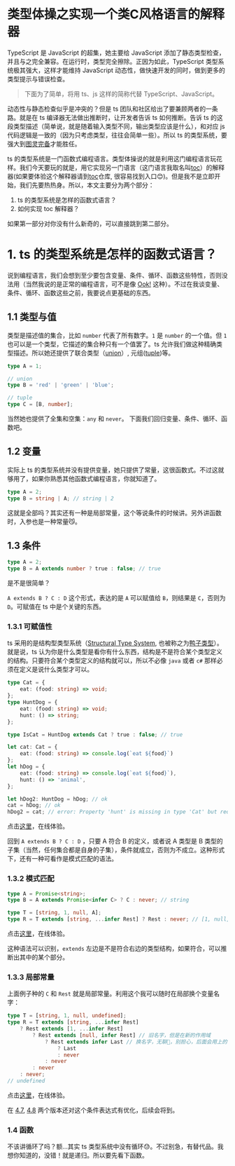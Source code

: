 # 类型体操之实现一个类C风格语言的解释器

TypeScript 是 JavaScript 的超集，她主要给 JavaScript 添加了静态类型检查，并且与之完全兼容。在运行时，类型完全擦除。正因为如此，TypeScript 类型系统极其强大，这样才能维持 JavaScript 动态性，做快速开发的同时，做到更多的类型提示与错误检查。

> 下面为了简单，将用 ts、js 这样的简称代替 TypeScript、JavaScript。

动态性与静态检查似乎是冲突的？但是 ts 团队和社区给出了要兼顾两者的一条路。就是在 ts 编译器无法做出推断时，让开发者告诉 ts 如何推断。告诉 ts 的这段类型描述（简单说，就是随着输入类型不同，输出类型应该是什么），和对应 js 代码逻辑是一致的（因为只考虑类型，往往会简单一些）。所以 ts 的类型系统，要强大到[图灵完备](https://github.com/microsoft/TypeScript/issues/14833)才能胜任。

ts 的类型系统是一门函数式编程语言。类型体操说的就是利用这门编程语言玩花样。我们今天要玩的就是，用它实现另一门语言（这门语言我取名叫[toc](https://github.com/huanguolin/toc)）的解释器(如果要体验这个解释器请到[toc](https://github.com/huanguolin/toc)仓库, 很容易找到入口😊)。但是我不是立即开始，我们先要热热身。所以，本文主要分为两个部分：
1. ts 的类型系统是怎样的函数式语言？
2. 如何实现 toc 解释器？

如果第一部分对你没有什么新奇的，可以直接跳到第二部分。

# 1. ts 的类型系统是怎样的函数式语言？
说到编程语言，我们会想到至少要包含变量、条件、循环、函数这些特性，否则没法用（当然我说的是正常的编程语言，可不是像 [Ook!](https://code.tutsplus.com/articles/10-most-bizarre-programming-languages-ever-created--net-2412) 这种）。不过在我谈变量、条件、循环、函数这些之前，我要说点更基础的东西。

## 1.1 类型与值

类型是描述值的集合，比如 `number` 代表了所有数字。`1` 是 `number` 的一个值。但 `1` 也可以是一个类型，它描述的集合种只有一个值罢了。ts 允许我们做这种精确类型描述。所以她还提供了联合类型（[union](https://www.typescriptlang.org/docs/handbook/2/everyday-types.html#union-types)）, 元组([tuple](https://www.typescriptlang.org/docs/handbook/2/objects.html#tuple-types))等。
```ts
type A = 1;

// union
type B = 'red' | 'green' | 'blue';

// tuple
type C = [B, number];
```
当然她也提供了全集和空集：`any` 和 `never`。
下面我们回归变量、条件、循环、函数吧。


## 1.2 变量
实际上 ts 的类型系统并没有提供变量，她只提供了常量，这很函数式。不过这就够用了，如果你熟悉其他函数式编程语言，你就知道了。
```ts
type A = 2;
type B = string | A; // string | 2
```
这就是全部吗？其实还有一种是局部常量，这个等说条件的时候讲。另外讲函数时，入参也是一种常量😼。

## 1.3 条件
```ts
type A = 2;
type B = A extends number ? true : false; // true
```
是不是很简单？

`A extends B ? C : D` 这个形式，表达的是 `A` 可以赋值给 `B`，则结果是 `C`，否则为 `D`。可赋值在 ts 中是个关键的东西。

### 1.3.1 可赋值性
ts 采用的是结构型类型系统（[Structural Type System](https://www.typescriptlang.org/docs/handbook/typescript-in-5-minutes.html#structural-type-system), 也被称之为[鸭子类型](https://en.wikipedia.org/wiki/Duck_typing)）。就是说，ts 认为你是什么类型是看你有什么东西，结构是不是符合某个类型定义的结构。只要符合某个类型定义的结构就可以，所以不必像 `java` 或者 `c#` 那样必须在定义是说什么类型才可以。
```ts
type Cat = {
    eat: (food: string) => void;
};
type HuntDog = {
    eat: (food: string) => void;
    hunt: () => string;
};

type IsCat = HuntDog extends Cat ? true : false; // true

let cat: Cat = {
    eat: (food: string) => console.log(`eat ${food}`)
};
let hDog = {
    eat: (food: string) => console.log(`eat ${food}`),
    hunt: () => 'animal',
};

let hDog2: HuntDog = hDog; // ok
cat = hDog; // ok
hDog2 = cat; // error: Property 'hunt' is missing in type 'Cat' but required in type 'HuntDog'
```
点击[这里](https://www.typescriptlang.org/play?#code/C4TwDgpgBAwghsKBeKBvAsAKCjqEEBcUAFAGYD25AJkQM7ABOAlgHYDmAlMgHxQBu5JlQDcWAL6jMoSFAASAVxbAAIuTbI0WXHkIkK1Oo1ace-QSK24AFouBFiXJL3rN2kiVizToASVrxEFAUlVXUIAA9gCBYqWlgEKAB+KEZ5aCJSOAAbWghhKAB6ApSGNM9MLIhEAGNdAI0MbFx8Oz1KGigXY0deavIWWnJKgDostWIAAxaoABJUfSoxCY5xSUrEK1CGyxwW+wXDVxMnKD6BoYhR8amEuYWljgAaHagbJXseqAByOBYmAFtsl9npgPJgsOtXqEAExEYIqNQaTZqfJFKDkADWWFqgShKMKxUxWGRbGhGhxqOKEAYDHIDCAA)，在线体验。

回到 `A extends B ? C : D` ，只要 A 符合 B 的定义，或者说 A 类型是 B 类型的子集（当然，任何集合都是自身的子集），条件就成立，否则为不成立。这种形式下，还有一种可看作是模式匹配的语法。

### 1.3.2 模式匹配
```ts
type A = Promise<string>;
type B = A extends Promise<infer C> ? C : never; // string

type T = [string, 1, null, A];
type R = T extends [string, ...infer Rest] ? Rest : never; // [1, null, A]
```
点击[这里](https://www.typescriptlang.org/play?#code/C4TwDgpgBAglC8UAKAnA9gWwJYGcIB4dgUsA7AcwD4BuAWAChRIoAhBWKCAD2AlIBMcydNjz4yAMwgooAYUpQA-HKgAuKKQgA3adSgB6fVCIkKDBk2gAVdgG0TZcgBooARhekArgBtvLmAC6dIzg0ABK7DbcvAJC9sSOLgB0KZLSUGEQRAFKGVnAahraugZGtu4aPn6wAUA)，在线体验。

这种语法可以识别，`extends` 左边是不是符合右边的类型结构，如果符合，可以推断出其中的某个部分。

### 1.3.3 局部常量
上面例子种的 `C` 和 `Rest` 就是局部常量。利用这个我可以随时在局部换个变量名字：
```ts
type T = [string, 1, null, undefined];
type R = T extends [string, ...infer Rest]
    ? Rest extends [1, ...infer Rest]
        ? Rest extends [null, infer Rest] // 旧名字，但是在新的作用域
            ? Rest extends infer Last // 换名字，无聊🥱，别担心，后面会用上的
                ? Last
                : never
            : never
        : never
    : never;
// undefined
```
点击[这里](https://www.typescriptlang.org/play?#code/C4TwDgpgBAKlC8UDaBnYAnAlgOwOYBooBGQ7AVwBsLCzsATCAMxwjoF0BuAWAChRIoAJQSwoEAB7AI9FMjRY8hAHQqcjCOiEQ0bXlH1QA-FrRjJ0urKQkoKpWo0ngungbdGnZqTOTkqhB01BbWc9d3DjYNMJb0soQKgAGQBDNDDwjI8UtNdMjIAuKGwIADcNdLzC4rL0Crcq0vLc-Qaa7h4Aeg6oWgZmYrogA)，在线体验。

在 [4.7](https://devblogs.microsoft.com/typescript/announcing-typescript-4-7/#extends-constraints-on-infer-type-variables), [4.8](https://devblogs.microsoft.com/typescript/announcing-typescript-4-8/#infer-types-template-strings) 两个版本还对这个条件表达式有优化，后续会将到。


### 1.4 函数
不该讲循环了吗？额...其实 ts 类型系统中没有循环😓。不过别急，有替代品。我想你知道的，没错！就是递归。所以要先看下函数。